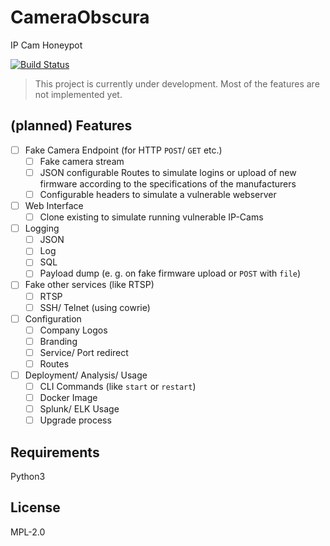 # CameraObscura

IP Cam Honeypot

[![Build Status](https://travis-ci.org/RoastingMalware/CameraObscura.svg?branch=master)](https://travis-ci.org/RoastingMalware/CameraObscura)

> This project is currently under development. Most of the features are not implemented yet.

## (planned) Features

- [ ] Fake Camera Endpoint (for HTTP `POST`/ `GET` etc.)
  - [ ] Fake camera stream
  - [ ] JSON configurable Routes to simulate logins or upload of new firmware according to the specifications of the manufacturers
  - [ ] Configurable headers to simulate a vulnerable webserver
- [ ] Web Interface
  - [ ] Clone existing to simulate running vulnerable IP-Cams
- [ ] Logging
  - [ ] JSON
  - [ ] Log
  - [ ] SQL
  - [ ] Payload dump (e. g. on fake firmware upload or `POST` with `file`)
- [ ] Fake other services (like RTSP)
  - [ ] RTSP 
  - [ ] SSH/ Telnet (using cowrie)
- [ ] Configuration
  - [ ] Company Logos
  - [ ] Branding
  - [ ] Service/ Port redirect
  - [ ] Routes
- [ ] Deployment/ Analysis/ Usage
  - [ ] CLI Commands (like `start` or `restart`)
  - [ ] Docker Image 
  - [ ] Splunk/ ELK Usage
  - [ ] Upgrade process

## Requirements

Python3

## License

MPL-2.0
